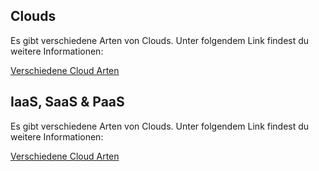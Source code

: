 <h2>Clouds</h2>
<p>
Es gibt verschiedene Arten von Clouds.
Unter folgendem Link findest du weitere Informationen:
</p>
<a href="https://github.com/FabioBilger/Modul346/blob/main/Clouds.md"> Verschiedene Cloud Arten </a>

<h2>IaaS, SaaS & PaaS</h2>
<p>
Es gibt verschiedene Arten von Clouds.
Unter folgendem Link findest du weitere Informationen:
</p>
<a href="https://github.com/FabioBilger/Modul346/blob/main/Clouds.md"> Verschiedene Cloud Arten </a>
